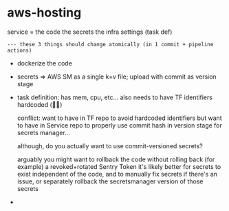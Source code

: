 # aws-hosting

service = 
    the code
    the secrets
    the infra settings (task def)

    --- these 3 things should change atomically (in 1 commit + pipeline actions)

* dockerize the code
* secrets => AWS SM as a single k=v file; upload with commit as version stage
* task definition: has mem, cpu, etc... 
    also needs to have TF identifiers hardcoded (👎🏼)

    conflict: want to have in TF repo to avoid hardcoded identifiers
    but want to have in Service repo to properly use commit hash in version stage for secrets manager...

    although, do you actually want to use commit-versioned secrets?

    arguably you might want to rollback the code without rolling back (for example) a revoked+rotated Sentry Token
    it's likely better for secrets to exist independent of the code, and to manually fix secrets if there's an issue, 
    or separately rollback the secretsmanager version of those secrets
* 
